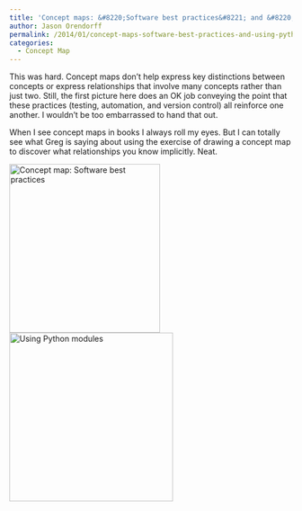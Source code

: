 ```yaml
---
title: 'Concept maps: &#8220;Software best practices&#8221; and &#8220;Using Python modules&#8221;'
author: Jason Orendorff
permalink: /2014/01/concept-maps-software-best-practices-and-using-python-modules/
categories:
  - Concept Map
---
```

This was hard. Concept maps don&#8217;t help express key distinctions between concepts or express relationships that involve many concepts rather than just two. Still, the first picture here does an OK job conveying the point that these practices (testing, automation, and version control) all reinforce one another. I wouldn&#8217;t be too embarrassed to hand that out.

When I see concept maps in books I always roll my eyes. But I can totally see what Greg is saying about using the exercise of drawing a concept map to discover what relationships you know implicitly. Neat.

<div>
  <a href="http://teaching.software-carpentry.org/wp-content/uploads/2014/01/Photo-on-1-21-14-at-2.11-PM.jpg"><img class="alignnone size-medium wp-image-5547" alt="Concept map: Software best practices" src="http://teaching.software-carpentry.org/wp-content/uploads/2014/01/Photo-on-1-21-14-at-2.11-PM-268x300.jpg" width="268" height="300" /></a>
</div>

<div>
  <a href="http://teaching.software-carpentry.org/wp-content/uploads/2014/01/Photo-on-1-21-14-at-2.13-PM.jpg"><img class="alignnone size-medium wp-image-5548" alt="Using Python modules" src="http://teaching.software-carpentry.org/wp-content/uploads/2014/01/Photo-on-1-21-14-at-2.13-PM-291x300.jpg" width="291" height="300" /></a>
</div>
